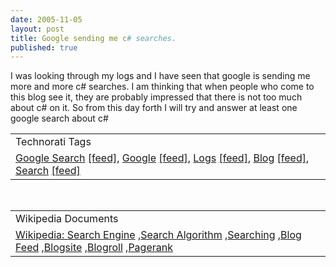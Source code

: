 ```yaml
--- 
date: 2005-11-05
layout: post
title: Google sending me c# searches.
published: true
---
```

I was looking through my logs and I have seen that google is sending me more and more c# searches.  I am thinking that when people who come to this blog see it, they are probably impressed that there is not too much about c# on it.  So from this day forth I will try and answer at least one google search about c#<p /><table class="TechnoratiHead TagHeader">
<tr><td>Technorati Tags</td></tr>
<tr class="Technorati"><td>
<a href="http://www.technorati.com/tag/Google%20Search" class="Tag" rel="tag">Google Search</a> <a href="http://feeds.technorati.com/feed/posts/tag/Google%20Search" class="Tag">[feed]</a>, <a href="http://www.technorati.com/tag/Google" class="Tag" rel="tag">Google</a> <a href="http://feeds.technorati.com/feed/posts/tag/Google" class="Tag">[feed]</a>, <a href="http://www.technorati.com/tag/Logs" class="Tag" rel="tag">Logs</a> <a href="http://feeds.technorati.com/feed/posts/tag/Logs" class="Tag">[feed]</a>, <a href="http://www.technorati.com/tag/Blog" class="Tag" rel="tag">Blog</a> <a href="http://feeds.technorati.com/feed/posts/tag/Blog" class="Tag">[feed]</a>, <a href="http://www.technorati.com/tag/Search" class="Tag" rel="tag">Search</a> <a href="http://feeds.technorati.com/feed/posts/tag/Search" class="Tag">[feed]</a>
</td></tr>
</table><br /><table class="TechnoratiHead TagHeader">
<tr><td>Wikipedia Documents</td></tr>
<tr class="Technorati"><td>
<a href="http://en.wikipedia.org/wiki/Search_engine">Wikipedia: Search Engine</a> ,<a href="http://en.wikipedia.org/wiki/Search_algorithm">Search Algorithm</a> ,<a href="http://en.wikipedia.org/wiki/Search">Searching</a> ,<a href="http://en.wikipedia.org/wiki/Blog_feed">Blog Feed</a> ,<a href="http://en.wikipedia.org/wiki/Blog_site">Blogsite</a> ,<a href="http://en.wikipedia.org/wiki/Blogroll">Blogroll</a> ,<a href="http://en.wikipedia.org/wiki/PageRank">Pagerank</a>
</td></tr>
</table><div class="blogger-post-footer"><img class="posterous_download_image" src="https://blogger.googleusercontent.com/tracker/8109338-113122109181445338?l=www.kinlan.co.uk%2Findex.html" height="1" alt="" width="1" /></div>
